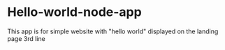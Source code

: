 # Hello-world-node-app
This app is for simple website with "hello world" displayed on the landing page
3rd line